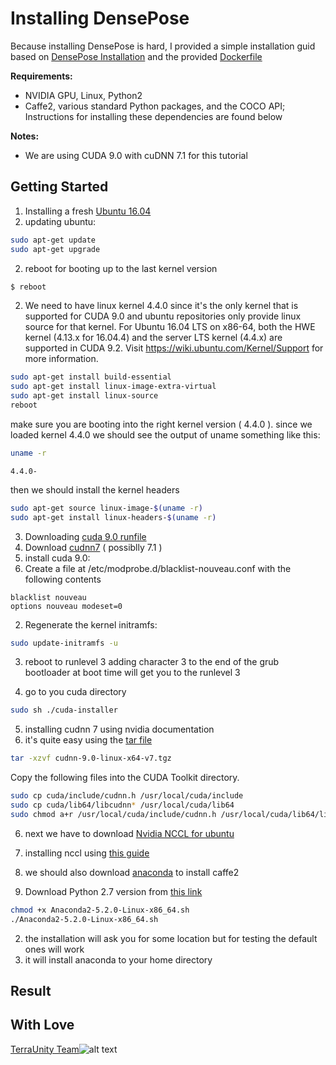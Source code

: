 # Installing DensePose
Because installing DensePose is hard, I provided a simple installation guid based on [DensePose Installation](https://github.com/facebookresearch/DensePose/blob/master/INSTALL.md) and the provided [Dockerfile](https://github.com/facebookresearch/DensePose/blob/master/docker/Dockerfile)


**Requirements:**

- NVIDIA GPU, Linux, Python2
- Caffe2, various standard Python packages, and the COCO API; Instructions for installing these dependencies are found below

**Notes:**

- We are using CUDA 9.0 with cuDNN 7.1 for this tutorial


## Getting Started

1. Installing a fresh [Ubuntu 16.04](http://releases.ubuntu.com/16.04/)
  1. updating ubuntu:
  ```bash
  sudo apt-get update
  sudo apt-get upgrade
  ```
  2. reboot for booting up to the last kernel version
  ```bash
  $ reboot
  ```
2. We need to have linux kernel 4.4.0 since it's the only kernel that is supported for CUDA 9.0 and ubuntu repositories only provide linux source for that kernel. For Ubuntu 16.04 LTS on x86-64, both the HWE kernel (4.13.x for 16.04.4) and the server LTS kernel (4.4.x) are supported in CUDA 9.2. Visit https://wiki.ubuntu.com/Kernel/Support for more information.
```bash
sudo apt-get install build-essential
sudo apt-get install linux-image-extra-virtual
sudo apt-get install linux-source
reboot
```
make sure you are booting into the right kernel version ( 4.4.0 ).
since we loaded kernel 4.4.0 we should see the output of uname something like this:
```bash
uname -r
``` 
```
4.4.0- 
```

then we should install the kernel headers
```bash
sudo apt-get source linux-image-$(uname -r)
sudo apt-get install linux-headers-$(uname -r)
```

3. Downloading [cuda 9.0 runfile](https://developer.nvidia.com/cuda-90-download-archive)
4. Download [cudnn7](https://developer.nvidia.com/cudnn) ( possiblly 7.1 )
5. install cuda 9.0:
  1. Create a file at /etc/modprobe.d/blacklist-nouveau.conf with the following contents
  ```
  blacklist nouveau
  options nouveau modeset=0
  ```
  2. Regenerate the kernel initramfs:
  ```bash
  sudo update-initramfs -u
  ```
  3. reboot to runlevel 3 
  adding character 3 to the end of the grub bootloader at boot time will get you to the runlevel 3

  4. go to you cuda directory
  ```bash
  sudo sh ./cuda-installer
  ```

5. installing cudnn 7 using nvidia documentation 
  1. it's quite easy using the [tar file](https://docs.nvidia.com/deeplearning/sdk/cudnn-install/index.html)
  ```bash
  tar -xzvf cudnn-9.0-linux-x64-v7.tgz
  ```
  Copy the following files into the CUDA Toolkit directory.
  ```bash
  sudo cp cuda/include/cudnn.h /usr/local/cuda/include
  sudo cp cuda/lib64/libcudnn* /usr/local/cuda/lib64
  sudo chmod a+r /usr/local/cuda/include/cudnn.h /usr/local/cuda/lib64/libcudnn*
  ```

6. next we have to download [Nvidia NCCL for ubuntu](https://developer.nvidia.com/nccl)
  1. installing nccl using [this guide](https://docs.nvidia.com/deeplearning/sdk/nccl-install-guide/index.html)

7. we should also download [anaconda](https://conda.io/docs/user-guide/install/download.html#anaconda-or-miniconda) to install caffe2  
  1. Download Python 2.7 version from [this link](https://www.anaconda.com/download/)
  ```bash
  chmod +x Anaconda2-5.2.0-Linux-x86_64.sh
  ./Anaconda2-5.2.0-Linux-x86_64.sh
  ```
  2. the installation will ask you for some location but for testing the default ones will work
  3. it will install anaconda to your home directory


## Result





## With Love

[TerraUnity Team](http://terraunity.com)![alt text](http://terraunity.com/wp-content/uploads/2015/03/TerraUnity_Logo.png "TerraUnity Logo")

